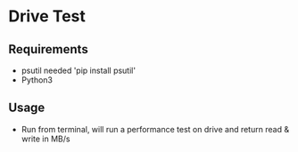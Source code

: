 # Drive Test

## Requirements
- psutil needed 'pip install psutil'
- Python3

## Usage 
- Run from terminal, will run a performance test on drive and return read & write in MB/s
